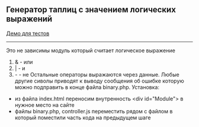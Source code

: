 ## Генератор таплиц с значением логических выражений

[Демо для тестов](http://morozov.ml/old/binary/) 

----


Это не зависимы модуль который считает логическое выражение
1. & - или
2. | - и
3. \- - не
Остальные операторы выражаются через данные.
Любые другие сиволы приводят к выводу сообщения об ошибке которую можно подправить в конце файла binary.php.
Установка:
- из файла index.html переносим внутренность \<div id="Module"\> в нужное место на сайте
- файлы binary.php, controller.js переместить рядом с файлом в который поместили часть кода на предыдущем шаге
